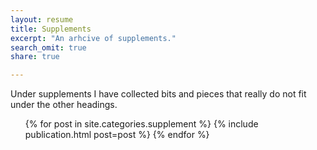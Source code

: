 ```yaml
---
layout: resume
title: Supplements
excerpt: "An arhcive of supplements."
search_omit: true
share: true

---
```


Under supplements I have collected bits and pieces that really do not fit under the other headings.


<ul class="post-list">
{% for post in site.categories.supplement %}
  {% include publication.html post=post %}
{% endfor %}
</ul>
